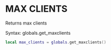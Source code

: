 # MAX CLIENTS

Returns max clients

Syntax:	globals.get_maxclients

```lua
local max_clients = globals.get_maxclients()
```